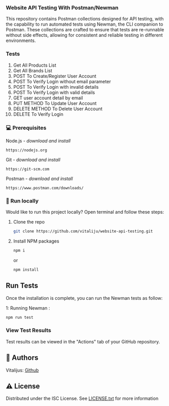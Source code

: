### Website API Testing With Postman/Newman

This repository contains Postman collections designed for API testing, with the capability to run automated tests using Newman, the CLI companion to Postman. These collections are crafted to ensure that tests are re-runnable without side effects, allowing for consistent and reliable testing in different environments.

### Tests

1. Get All Products List
2. Get All Brands List
3. POST To Create/Register User Account
4. POST To Verify Login without email parameter
5. POST To Verify Login with invalid details
6. POST To Verify Login with valid details
7. GET user account detail by email
8. PUT METHOD To Update User Account
9. DELETE METHOD To Delete User Account
10. DELETE To Verify Login

### 💻 Prerequisites

Node.js - _download and install_

```
https://nodejs.org
```

Git - _download and install_

```
https://git-scm.com
```

Postman - _download and install_

```
https://www.postman.com/downloads/
```

### 🏃 Run locally

Would like to run this project locally? Open terminal and follow these steps:

1. Clone the repo
    ```sh
    git clone https://github.com/vitaliju/website-api-testing.git
    ```
2. Install NPM packages

    ```sh
    npm i
    ```

    or

    ```sh
    npm install
    ```

## Run Tests

Once the installation is complete, you can run the Newman tests as follow:

1: Running Newman :

```sh
npm run test
```

### View Test Results

Test results can be viewed in the "Actions" tab of your GitHub repository.

## 🎅 Authors

Vitalijus: [Github](https://github.com/vitaliju)

## ⚠️ License

Distributed under the ISC License. See [LICENSE.txt](./LICENSE.txt) for more information
